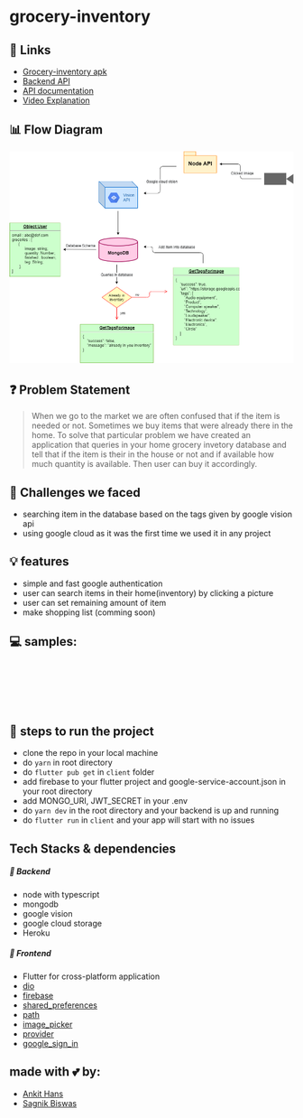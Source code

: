 # grocery-inventory

## 🔗 Links
- [Grocery-inventory apk](https://github.com/ankithans/help-me/)
- [Backend API](https://grocery-invent.herokuapp.com/)
- [API documentation](https://documenter.getpostman.com/view/11391372/TVetcSDt)
- [Video Explanation](https://vimeo.com/)

## 📊 Flow Diagram
<img src="https://github.com/ankithans/grocery-inventory/blob/main/abc.png">

## ❓ Problem Statement
> When we go to the market we are often confused that if the item is needed or not. Sometimes we buy items that were already there in the home. To solve that particular problem we have created an application that queries in your home grocery invetory database and tell that if the item is their in the house or not and if available how much quantity is available. Then user can buy it accordingly.

## 🤔 Challenges we faced
- searching item in the database based on the tags given by google vision api
- using google cloud as it was the first time we used it in any project

## 💡 features
- simple and fast google authentication
- user can search items in their home(inventory) by clicking a picture
- user can set remaining amount of item
- make shopping list (comming soon)


## 💻 samples:

<img src="" width="250"> &nbsp;&nbsp;&nbsp;&nbsp; <img src="" width="250" style="float:right"> &nbsp;&nbsp;&nbsp;&nbsp; &nbsp;&nbsp;&nbsp;&nbsp; <img src="" width="250">

<img src="" width="250"> &nbsp;&nbsp;&nbsp;&nbsp; <img src="" width="250" style="float:right"> &nbsp;&nbsp;&nbsp;&nbsp; &nbsp;&nbsp;&nbsp;&nbsp; <img src="" width="250">

<img src="" width="250"> &nbsp;&nbsp;&nbsp;&nbsp; <img src="" width="250" style="float:right"> &nbsp;&nbsp;&nbsp;&nbsp; &nbsp;&nbsp;&nbsp;&nbsp; <img src="" width="250">

## 👣 steps to run the project
- clone the repo in your local machine
- do ```yarn``` in root directory
- do ```flutter pub get``` in ```client``` folder
- add firebase to your flutter project and google-service-account.json in your root directory
- add MONGO_URI, JWT_SECRET in your .env
- do ```yarn dev``` in the root directory and your backend is up and running
- do ```flutter run``` in ```client``` and your app will start with no issues

## Tech Stacks & dependencies
##### 🤖 Backend
- node with typescript
- mongodb
- google vision
- google cloud storage
- Heroku

##### 🌟 Frontend
- Flutter for cross-platform application  
- [dio](https://pub.dev/packages/dio)
- [firebase](https://pub.dev/packages/firebase)
- [shared_preferences](https://pub.dev/packages/shared_preferences)
- [path](https://pub.dev/packages/path)
- [image_picker](https://pub.dev/packages/image_picker)
- [provider](https://pub.dev/packages/provider)
- [google_sign_in](https://pub.dev/packages/google_sign_in)

## made with 💕 by: 
- [Ankit Hans](https://github.com/ankithans)
- [Sagnik Biswas](https://github.com/sbiswas2209)
